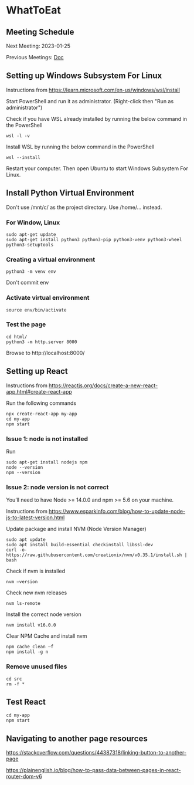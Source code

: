# WhatToEat

## Meeting Schedule 
Next Meeting: 2023-01-25

Previous Meetings: [Doc](https://github.com/Ex-SCOT-Forecasting-Origin-Team/WhatToEat/blob/main/Meeting%20Schedule)

## Setting up Windows Subsystem For Linux
Instructions from https://learn.microsoft.com/en-us/windows/wsl/install

Start PowerShell and run it as administrator. (Right-click then "Run as administrator")

Check if you have WSL already installed by running the below command in the PowerShell
```
wsl -l -v
```

Install WSL by running the below command in the PowerShell
```
wsl --install
```

Restart your computer. Then open Ubuntu to start Windows Subsystem For Linux.

## Install Python Virtual Environment

Don't use /mnt/c/ as the project directory. Use /home/... instead.

### For Window, Linux
```
sudo apt-get update
sudo apt-get install python3 python3-pip python3-venv python3-wheel python3-setuptools
```
### Creating a virtual environment
```
python3 -m venv env
```
Don't commit env
### Activate virtual environment
```
source env/bin/activate
```
### Test the page
```
cd html/
python3 -m http.server 8000
```

Browse to http://localhost:8000/

## Setting up React
Instructions from https://reactjs.org/docs/create-a-new-react-app.html#create-react-app

Run the following commands
```
npx create-react-app my-app
cd my-app
npm start
```

### Issue 1: node is not installed
Run 
```
sudo apt-get install nodejs npm
node --version
npm --version
```

### Issue 2: node version is not correct
You’ll need to have Node >= 14.0.0 and npm >= 5.6 on your machine.

Instructions from https://www.esparkinfo.com/blog/how-to-update-node-js-to-latest-version.html

Update package and install NVM (Node Version Manager)
```
sudo apt update
sudo apt install build-essential checkinstall libssl-dev
curl -o- https://raw.githubusercontent.com/creationix/nvm/v0.35.1/install.sh | bash
```
Check if nvm is installed
```
nvm –version
```
Check new nvm releases
```
nvm ls-remote
```
Install the correct node version
```
nvm install v16.0.0
```

Clear NPM Cache and install nvm
```
npm cache clean –f
npm install -g n
```

### Remove unused files
```
cd src
rm -f *
```

## Test React
```
cd my-app
npm start
```

## Navigating to another page resources
https://stackoverflow.com/questions/44387318/linking-button-to-another-page

https://plainenglish.io/blog/how-to-pass-data-between-pages-in-react-router-dom-v6



